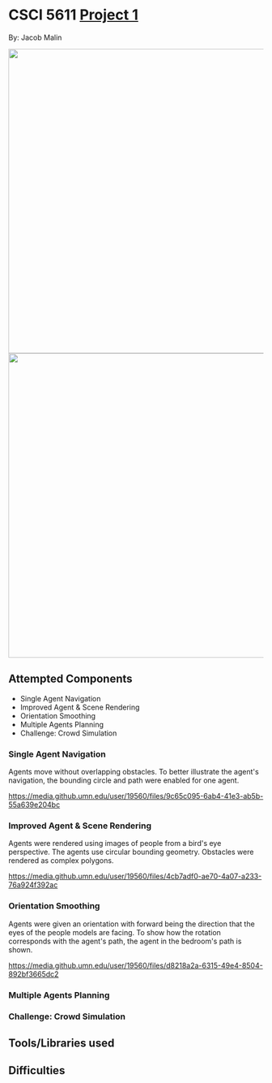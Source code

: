 # CSCI 5611 [Project 1](https://github.umn.edu/malin146/Project1)

By: Jacob Malin

<img src="https://media.github.umn.edu/user/19560/files/dc4c0d92-11db-472c-808c-3d5df22660f0" width="600"/>

<img src="https://media.github.umn.edu/user/19560/files/84a06dd2-62bb-4650-896e-d89f234d6bc9" width="600"/>

## Attempted Components

- Single Agent Navigation
- Improved Agent & Scene Rendering
- Orientation Smoothing
- Multiple Agents Planning
- Challenge: Crowd Simulation

### Single Agent Navigation

Agents move without overlapping obstacles. To better illustrate the agent's navigation, the bounding circle and path were enabled for one agent.

https://media.github.umn.edu/user/19560/files/9c65c095-6ab4-41e3-ab5b-55a639e204bc

### Improved Agent & Scene Rendering

Agents were rendered using images of people from a bird's eye perspective. The agents use circular bounding geometry. Obstacles were rendered as complex polygons.

https://media.github.umn.edu/user/19560/files/4cb7adf0-ae70-4a07-a233-76a924f392ac

### Orientation Smoothing

Agents were given an orientation with forward being the direction that the eyes of the people models are facing. To show how the rotation corresponds with the agent's path, the agent in the bedroom's path is shown.

https://media.github.umn.edu/user/19560/files/d8218a2a-6315-49e4-8504-892bf3665dc2

### Multiple Agents Planning

### Challenge: Crowd Simulation

## Tools/Libraries used

## Difficulties
